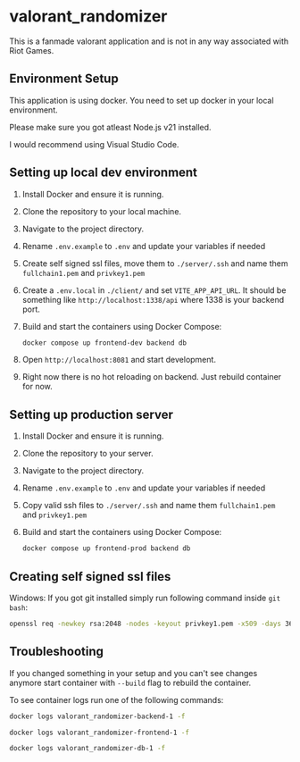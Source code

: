 # valorant_randomizer

This is a fanmade valorant application and is not in any way associated with Riot Games.

## Environment Setup

This application is using docker.
You need to set up docker in your local environment.

Please make sure you got atleast Node.js v21 installed.

I would recommend using Visual Studio Code.

## Setting up local dev environment

1. Install Docker and ensure it is running.
2. Clone the repository to your local machine.
3. Navigate to the project directory.
4. Rename `.env.example` to `.env` and update your variables if needed
5. Create self signed ssl files, move them to `./server/.ssh` and name them `fullchain1.pem` and `privkey1.pem`
6. Create a `.env.local` in `./client/` and set `VITE_APP_API_URL`. It should be something like `http://localhost:1338/api` where 1338 is your backend port.
6. Build and start the containers using Docker Compose:

   ```sh
   docker compose up frontend-dev backend db
   ```

7. Open `http://localhost:8081` and start development.
8. Right now there is no hot reloading on backend. Just rebuild container for now.

## Setting up production server

1. Install Docker and ensure it is running.
2. Clone the repository to your server.
3. Navigate to the project directory.
4. Rename `.env.example` to `.env` and update your variables if needed
5. Copy valid ssh files to `./server/.ssh` and name them `fullchain1.pem` and `privkey1.pem`
6. Build and start the containers using Docker Compose:

   ```sh
   docker compose up frontend-prod backend db
   ```

## Creating self signed ssl files

Windows:
If you got git installed simply run following command inside `git bash`:

```sh
openssl req -newkey rsa:2048 -nodes -keyout privkey1.pem -x509 -days 365 -out fullchain1.pem
```

## Troubleshooting

If you changed something in your setup and you can't see changes anymore start container with `--build` flag to rebuild the container.

To see container logs run one of the following commands:

```sh
docker logs valorant_randomizer-backend-1 -f

docker logs valorant_randomizer-frontend-1 -f

docker logs valorant_randomizer-db-1 -f
```

